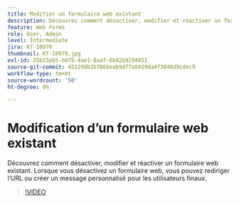 ```yaml
---
title: Modifier un formulaire web existant
description: Découvrez comment désactiver, modifier et réactiver un formulaire web existant
feature: Web Forms
role: User, Admin
level: Intermediate
jira: KT-10979
thumbnail: KT-10979.jpg
exl-id: 25b23ab5-b075-4ae1-8a4f-6b82b9294051
source-git-commit: 452299b2b786beab9df7a5019da4f3840d9cdec9
workflow-type: tm+mt
source-wordcount: '50'
ht-degree: 0%

---
```


# Modification d’un formulaire web existant

Découvrez comment désactiver, modifier et réactiver un formulaire web existant. Lorsque vous désactivez un formulaire web, vous pouvez rediriger l’URL ou créer un message personnalisé pour les utilisateurs finaux.

>[!VIDEO](https://video.tv.adobe.com/v/3412768?quality=12&learn=on&hidetitle=true&captions=fre_fr)
